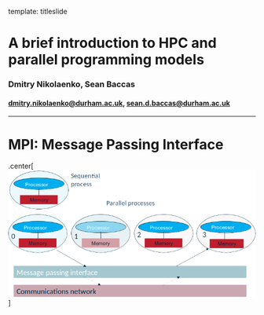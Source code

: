 template: titleslide

# A brief introduction to HPC and parallel programming models
### Dmitry Nikolaenko, Sean Baccas
#### dmitry.nikolaenko@durham.ac.uk, sean.d.baccas@durham.ac.uk

---
# MPI: Message Passing Interface

.center[
![:scale_img 100%](par-intro-1.png)
]

